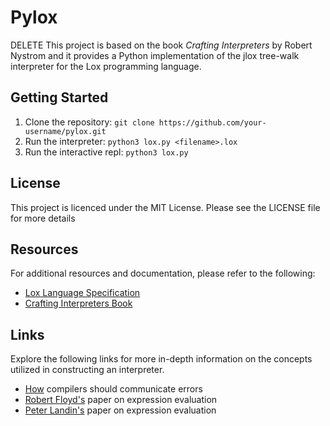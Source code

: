 # Pylox
DELETE This project is based on the book _Crafting Interpreters_ by Robert Nystrom and it provides a Python implementation of the jlox tree-walk interpreter for the Lox programming language.

## Getting Started
1. Clone the repository: `git clone https://github.com/your-username/pylox.git`
2. Run the interpreter: `python3 lox.py <filename>.lox`
3. Run the interactive repl: `python3 lox.py`

## License
This project is licenced under the MIT License. Please see the LICENSE file for more details

## Resources
For additional resources and documentation, please refer to the following:
- [Lox Language Specification][]
- [Crafting Interpreters Book][]

## Links
Explore the following links for more in-depth information on the concepts utilized in constructing an interpreter.
- [How][] compilers should communicate errors
- [Robert Floyd's][] paper on expression evaluation
- [Peter Landin's][] paper on expression evaluation

[Lox Language Specification]: https://craftinginterpreters.com/the-lox-language.html
[Crafting Interpreters Book]: https://craftinginterpreters.com
[How]: https://static.barik.net/barik/publications/fse2018/barik_fse18.pdf
[Robert Floyd's]: https://dl.acm.org/doi/pdf/10.1145/321172.321179
[Peter Landin's]: https://academic.oup.com/comjnl/article/6/4/308/375725?login=false
